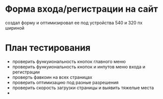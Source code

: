 # Форма входа/регистрации на сайт

создал форму и оптимизировал ее под устройства 540 и 320 пх шириной

# План тестирования

- проверить функуиональность кнопок главного меню
- проверить функуиональность кнопок и инпутов меню входа и регистрации
- проверть фавкоин на всех страницах
- проверить оптимизацию под разные разрешения
- проверить скорость загрузки страницы и выявить тяжелые места
-
